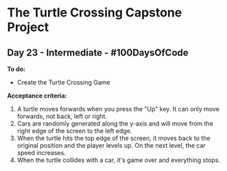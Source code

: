 # The Turtle Crossing Capstone Project
## Day 23 - Intermediate - \#100DaysOfCode

**To do:**
* Create the Turtle Crossing Game

**Acceptance criteria:**
1. A turtle moves forwards when you press the "Up" key. It can only move forwards, not back, left or right.
2. Cars are randomly generated along the y-axis and will move from the right edge of the screen to the left edge.
3. When the turtle hits the top edge of the screen, it moves back to the original position and the player levels up. 
On the next level, the car speed increases.
4. When the turtle collides with a car, it's game over and everything stops. 
